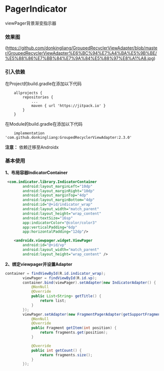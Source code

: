 # PagerIndicator
viewPager背景渐变指示器

### 效果图
(https://github.com/donkingliang/GroupedRecyclerViewAdapter/blob/master/GroupedRecyclerViewAdapter%E6%BC%94%E7%A4%BA%E5%9B%BE/%E5%88%86%E7%BB%84%E7%9A%84%E5%88%97%E8%A1%A8.jpg) 


### 引入依赖 
在Project的build.gradle在添加以下代码
```
	allprojects {
		repositories {
			...
			maven { url 'https://jitpack.io' }
		}
	}
```
在Module的build.gradle在添加以下代码
```
	implementation 'com.github.donkingliang:GroupedRecyclerViewAdapter:2.3.0'
```
**注意：** 依赖迁移至Androidx

### 基本使用

**1、布局容器IndicatorContainer**

```xml
 <com.indicator.library.IndicatorContainer
        android:layout_marginLeft="10dp"
        android:layout_marginRight="10dp"
        android:layout_marginTop="4dp"
        android:layout_marginBottom="4dp"
        android:id="@+id/indicator_wrap"
        android:layout_width="match_parent"
        android:layout_height="wrap_content"
        android:textSize="16sp"
        app:indicatorColor="@color/color3"
        app:verticalPadding="6dp"
        app:horizontalPadding="12dp"/>

    <androidx.viewpager.widget.ViewPager
        android:id="@+id/vp"
        android:layout_width="match_parent"
        android:layout_height="wrap_content" />
```

**2、绑定viewpager并设置Adapter**
```java
container = findViewById(R.id.indicator_wrap);
        viewPager = findViewById(R.id.vp);
        container.bind(viewPager).setAdapter(new IndicatorAdapter() {
            @NonNull
            @Override
            public List<String> getTitle() {
                return list;
            }
        });
        viewPager.setAdapter(new FragmentPagerAdapter(getSupportFragmentManager()) {
            @NonNull
            @Override
            public Fragment getItem(int position) {
                return fragments.get(position);
            }

            @Override
            public int getCount() {
                return fragments.size();
            }
        });
```
